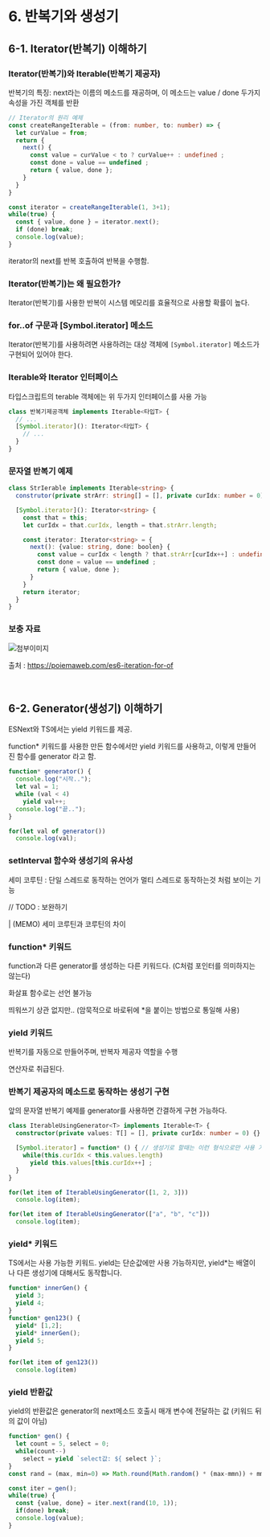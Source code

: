 # 6. 반복기와 생성기

## 6-1. Iterator(반복기) 이해하기

### Iterator(반복기)와 Iterable(반복기 제공자)

반복기의 특징: next라는 이름의 메소드를 재공하며, 이 메소드는 value / done 두가지 속성을 가진 객체를 반환

```ts
// Iterator의 원리 예제
const createRangeIterable = (from: number, to: number) => {
  let curValue = from;
  return {
    next() {
      const value = curValue < to ? curValue++ : undefined ;
      const done = value == undefined ;
      return { value, done };
    }
  }
}

const iterator = createRangeIterable(1, 3+1);
while(true) {
  const { value, done } = iterator.next();
  if (done) break;
  console.log(value);
}
```

iterator의 next를 반복 호출하여 반복을 수행함.

### Iterator(반복기)는 왜 필요한가?

Iterator(반복기)를 사용한 반복이 시스템 메모리를 효율적으로 사용할 확률이 높다.

### for..of 구문과 [Symbol.iterator] 메소드

Iterator(반복기)를 사용하려면 사용하려는 대상 객체에 `[Symbol.iterator]` 메소드가 구현되어 있어야 한다.

### Iterable<T>와 Iterator<T> 인터페이스

타입스크립트의 terable 객체에는 위 두가지 인터페이스를 사용 가능

```ts
class 반복기제공객체 implements Iterable<타입T> {
  // ...
  [Symbol.iterator](): Iterator<타입T> {
    // ...    
  }
}
```

### 문자열 반복기 예제

```ts
class StrIerable implements Iterable<string> {
  construtor(private strArr: string[] = [], private curIdx: number = 0) {}

  [Symbol.iterator](): Iterator<string> {
    const that = this;
    let curIdx = that.curIdx, length = that.strArr.length;

    const iterator: Iterator<string> = {
      next(): {value: string, done: boolen} {
        const value = curIdx < length ? that.strArr[curIdx++] : undefined ;
        const done = value == undefined ;
        return { value, done };
      }
    }
    return iterator;
  }
}
```

### 보충 자료

![첨부이미지](https://poiemaweb.com/img/iteration-protocol-interface.png)

출처 : https://poiemaweb.com/es6-iteration-for-of

<br/>

## 6-2. Generator(생성기) 이해하기

ESNext와 TS에서는 yield 키워드를 제공.

function* 키워드를 사용한 만든 함수에서만 yield 키워드를 사용하고, 이렇게 만들어진 함수를 generator 라고 함.

```ts 
function* generator() {
  console.log("시작..");
  let val = 1;
  while (val < 4)
    yield val++;
  console.log("끝..");
}

for(let val of generator()) 
  console.log(val);
```

### setInterval 함수와 생성기의 유사성

세미 코루틴 : 단일 스레드로 동작하는 언어가 멀티 스레드로 동작하는것 처럼 보이는 기능

// TODO : 보완하기

| (MEMO) 세미 코루틴과 코루틴의 차이

### function* 키워드

function과 다른 generator를 생성하는 다른 키워드다. (C처럼 포인터를 의미하지는 않는다)

화살표 함수로는 선언 불가능

띄워쓰기 상관 없지만.. (암묵적으로 바로뒤에 *을 붙이는 방법으로 통일해 사용)

### yield 키워드

반복기를 자동으로 만들어주며, 반복자 제공자 역할을 수행

연산자로 취급된다.

### 반복기 제공자의 메소드로 동작하는 생성기 구현

앞의 문자열 반복기 예제를 generator를 사용하면 간결하게 구현 가능하다.

```ts
class IterableUsingGenerator<T> implements Iterable<T> {
  constructor(private values: T[] = [], private curIdx: number = 0) {}

  [Symbol.iterator] = function* () { // 생성기로 할때는 이런 형식으로만 사용 가능
    while(this.curIdx < this.values.length)
      yield this.values[this.curIdx++] ;
  }
}

for(let item of IterableUsingGenerator([1, 2, 3]))
  console.log(item);

for(let item of IterableUsingGenerator(["a", "b", "c"]))
  console.log(item);
```

### yield* 키워드

TS에서는 사용 가능한 키워드. yield는 단순값에만 사용 가능하지만, yield*는 배열이나 다른 생성기에 대해서도 동작합니다.

```ts
function* innerGen() {
  yield 3;
  yield 4;
} 
function* gen123() {
  yield* [1,2];
  yield* innerGen();
  yield 5;
}

for(let item of gen123()) 
  console.log(item)
```

### yield 반환값

yield의 반환값은 generator의 next메소드 호출시 매개 변수에 전달하는 값 (키워드 뒤의 값이 아님)

```ts
function* gen() {
  let count = 5, select = 0;
  while(count--)
    select = yield `select값: ${ select }`;
}
const rand = (max, min=0) => Math.round(Math.random() * (max-mmn)) + mmn ;

const iter = gen();
while(true) {
  const {value, done} = iter.next(rand(10, 1));
  if(done) break;
  console.log(value);
}
```